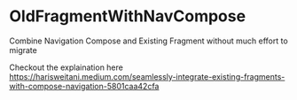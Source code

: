 # OldFragmentWithNavCompose
Combine Navigation Compose and Existing Fragment without much effort to migrate

Checkout the explaination here https://harisweitani.medium.com/seamlessly-integrate-existing-fragments-with-compose-navigation-5801caa42cfa
